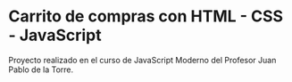 # Carrito de compras con HTML - CSS - JavaScript

Proyecto realizado en el curso de JavaScript Moderno del Profesor Juan Pablo de la Torre.
